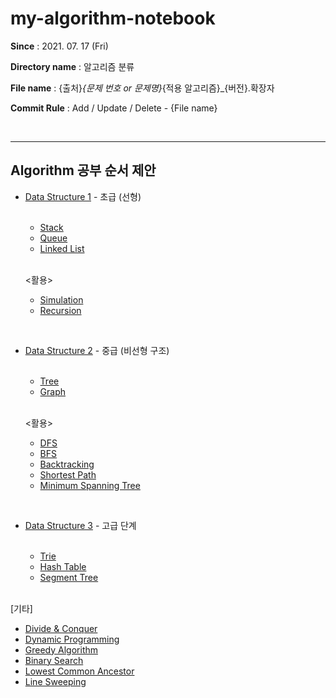 # my-algorithm-notebook
**Since** : 2021. 07. 17 (Fri) 

**Directory name** : 알고리즘 분류

**File name** : {출처}_{문제 번호 or 문제명}_{적용 알고리즘}_{버전}.확장자

**Commit Rule** : Add / Update / Delete - {File name}  

<br>

----



## Algorithm 공부 순서 제안

* [Data Structure 1]() - 초급 (선형)
  
  <br/>
  
  * [Stack]()
  * [Queue]()
  * [Linked List]()
  
  <br/>
  
  <활용>
  
  * [Simulation]()
  * [Recursion]()

<br/>

* [Data Structure 2]() - 중급 (비선형 구조)
  
  <br/>

  * [Tree]()
  * [Graph]()
  
  <br/>
  
  <활용>
  
  * [DFS]()
  * [BFS]()
  * [Backtracking]()
  * [Shortest Path]()
  * [Minimum Spanning Tree]()

<br>

* [Data Structure 3]() - 고급 단계
  
  <br/>
  
  * [Trie]()
  * [Hash Table]()
  * [Segment Tree]()
  
  <br/>



[기타]

* [Divide & Conquer]()
* [Dynamic Programming]()
* [Greedy Algorithm]()
* [Binary Search]()
* [Lowest Common Ancestor]()
* [Line Sweeping]()